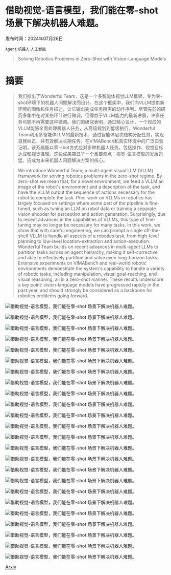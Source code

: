 # 借助视觉-语言模型，我们能在零-shot 场景下解决机器人难题。

发布时间：2024年07月26日

`Agent` `机器人` `人工智能`

> Solving Robotics Problems in Zero-Shot with Vision-Language Models

# 摘要

> 我们推出了Wonderful Team，这是一个多智能体视觉LLM框架，专为零-shot环境下的机器人问题解决而设计。在这个框架中，我们向VLLM提供新环境的图像和任务描述，让它输出完成任务所需的动作序列。尽管先前的研究多集中在对某些环节进行微调，但得益于VLLM能力的最新进展，许多任务可能不再需要这种微调。我们的研究表明，通过精心设计，一个现成的VLLM能够全面处理机器人任务，从高级规划到低级执行。Wonderful Team利用多智能体LLM的最新技术，通过智能体层次结构分配任务，实现自我纠正，并有效解决长期任务。在VIMABench和真实环境中的广泛实验证明，该系统能以零-shot方式应对多种机器人任务，包括操作、视觉目标达成和视觉推理。这些成果突显了一个重要观点：视觉-语言模型的发展迅猛，应成为未来机器人问题解决方案的核心。

> We introduce Wonderful Team, a multi-agent visual LLM (VLLM) framework for solving robotics problems in the zero-shot regime. By zero-shot we mean that, for a novel environment, we feed a VLLM an image of the robot's environment and a description of the task, and have the VLLM output the sequence of actions necessary for the robot to complete the task. Prior work on VLLMs in robotics has largely focused on settings where some part of the pipeline is fine-tuned, such as tuning an LLM on robot data or training a separate vision encoder for perception and action generation. Surprisingly, due to recent advances in the capabilities of VLLMs, this type of fine-tuning may no longer be necessary for many tasks. In this work, we show that with careful engineering, we can prompt a single off-the-shelf VLLM to handle all aspects of a robotics task, from high-level planning to low-level location-extraction and action-execution. Wonderful Team builds on recent advances in multi-agent LLMs to partition tasks across an agent hierarchy, making it self-corrective and able to effectively partition and solve even long-horizon tasks. Extensive experiments on VIMABench and real-world robotic environments demonstrate the system's capability to handle a variety of robotic tasks, including manipulation, visual goal-reaching, and visual reasoning, all in a zero-shot manner. These results underscore a key point: vision-language models have progressed rapidly in the past year, and should strongly be considered as a backbone for robotics problems going forward.

![借助视觉-语言模型，我们能在零-shot 场景下解决机器人难题。](../../../paper_images/2407.19094/framework.png)

![借助视觉-语言模型，我们能在零-shot 场景下解决机器人难题。](../../../paper_images/2407.19094/example_object2.png)

![借助视觉-语言模型，我们能在零-shot 场景下解决机器人难题。](../../../paper_images/2407.19094/VIMABench_example.png)

![借助视觉-语言模型，我们能在零-shot 场景下解决机器人难题。](../../../paper_images/2407.19094/results.png)

![借助视觉-语言模型，我们能在零-shot 场景下解决机器人难题。](../../../paper_images/2407.19094/over_time_1.jpeg)

![借助视觉-语言模型，我们能在零-shot 场景下解决机器人难题。](../../../paper_images/2407.19094/fruit_placement_example.png)

![借助视觉-语言模型，我们能在零-shot 场景下解决机器人难题。](../../../paper_images/2407.19094/superhero_companions_example.png)

![借助视觉-语言模型，我们能在零-shot 场景下解决机器人难题。](../../../paper_images/2407.19094/fruit_price_ranking_example.png)

![借助视觉-语言模型，我们能在零-shot 场景下解决机器人难题。](../../../paper_images/2407.19094/setup_camera.png)

![借助视觉-语言模型，我们能在零-shot 场景下解决机器人难题。](../../../paper_images/2407.19094/execution_fruit_picking.png)

![借助视觉-语言模型，我们能在零-shot 场景下解决机器人难题。](../../../paper_images/2407.19094/execution_superheroes.png)

![借助视觉-语言模型，我们能在零-shot 场景下解决机器人难题。](../../../paper_images/2407.19094/execution_fruit_price_ranking.png)

![借助视觉-语言模型，我们能在零-shot 场景下解决机器人难题。](../../../paper_images/2407.19094/over_time_2.jpeg)

![借助视觉-语言模型，我们能在零-shot 场景下解决机器人难题。](../../../paper_images/2407.19094/bounding-box-experiment.png)

![借助视觉-语言模型，我们能在零-shot 场景下解决机器人难题。](../../../paper_images/2407.19094/consective_frame.png)

![借助视觉-语言模型，我们能在零-shot 场景下解决机器人难题。](../../../paper_images/2407.19094/comparison_ticks.png)

![借助视觉-语言模型，我们能在零-shot 场景下解决机器人难题。](../../../paper_images/2407.19094/tool_table.png)

![借助视觉-语言模型，我们能在零-shot 场景下解决机器人难题。](../../../paper_images/2407.19094/motivation_1.png)

![借助视觉-语言模型，我们能在零-shot 场景下解决机器人难题。](../../../paper_images/2407.19094/motivation_2.png)

![借助视觉-语言模型，我们能在零-shot 场景下解决机器人难题。](../../../paper_images/2407.19094/toy_env_1.png)

![借助视觉-语言模型，我们能在零-shot 场景下解决机器人难题。](../../../paper_images/2407.19094/definition_close.png)

![借助视觉-语言模型，我们能在零-shot 场景下解决机器人难题。](../../../paper_images/2407.19094/motivation_3.png)

![借助视觉-语言模型，我们能在零-shot 场景下解决机器人难题。](../../../paper_images/2407.19094/bounding_box_example.png)

![借助视觉-语言模型，我们能在零-shot 场景下解决机器人难题。](../../../paper_images/2407.19094/motivation_4.png)

[Arxiv](https://arxiv.org/abs/2407.19094)